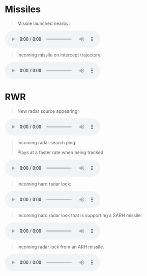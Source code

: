 # **Missiles**

> Missile launched nearby:

<audio controls async>
<source src="/audio/TtswmissileLaunch.ogg" type="audio/ogg">
</audio>

> Incoming missile on intercept trajectory:

<audio controls async>
<source src="/audio/MwsTone.ogg" type="audio/ogg">
</audio>

# **RWR**

> New radar source appearing:

<audio controls async>
<source src="/audio/RwrNewContact3.ogg" type="audio/ogg">
</audio>

> Incoming radar search ping.
>
> Plays at a faster rate when being tracked:

<audio controls async>
<source src="/audio/RwrPing3.ogg" type="audio/ogg">
</audio>

> Incoming hard radar lock:

<audio controls async>
<source src="/audio/RadarLockLoop.ogg" type="audio/ogg">
</audio>

> Incoming hard radar lock that is supporting a SARH missile:

<audio controls async>
<source src="/audio/SARHLockLoop.ogg" type="audio/ogg">
</audio>

> Incoming radar lock from an ARH missile.

<audio controls async>
<source src="/audio/MissileLockLoopx7.ogg" type="audio/ogg">
</audio>

